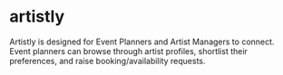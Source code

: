 # artistly
Artistly is designed for Event Planners and Artist Managers to connect. Event planners  can browse through artist profiles, shortlist their preferences, and raise booking/availability  requests.
